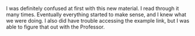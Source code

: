 I was definitely confused at first with this new material. I read through it many times. Eventually everything started to make sense, and I knew what we were doing. I also did have trouble accessing the example link, but I was able to figure that out with the Professor.
